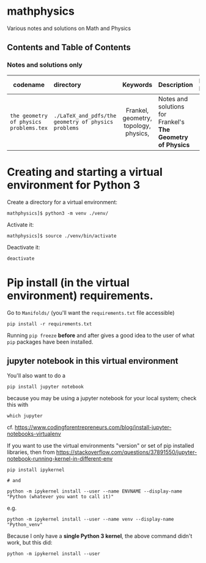 # mathphysics
 Various notes and solutions on Math and Physics

## Contents and Table of Contents

### Notes and solutions only
| codename        | directory | Keywords | Description             | External links |
| --------------- | :------------------------------------- | :---------------------: | :------------------ | :-------------| 
| `the geometry of physics problems.tex` | `./LaTeX_and_pdfs/the geometry of physics problems`                     | Frankel, geometry, topology, physics,                           | Notes and solutions for Frankel's **The Geometry of Physics** | |

# Creating and starting a virtual environment for Python 3

Create a directory for a virtual environment:

```
mathphysics]$ python3 -m venv ./venv/
```

Activate it:
```
mathphysics]$ source ./venv/bin/activate
```

Deactivate it:
```
deactivate
```

# Pip install (in the virtual environment) requirements.

Go to `Manifolds/` (you'll want the `requirements.txt` file accessible)

```
pip install -r requirements.txt
```

Running `pip freeze` **before** and after gives a good idea to the user of what `pip` packages have been installed.

## jupyter notebook in this virtual environment

You'll also want to do a 
```
pip install jupyter notebook
```
because you may be using a jupyter notebook for your local system; check this with
```
which jupyter
```

cf. https://www.codingforentrepreneurs.com/blog/install-jupyter-notebooks-virtualenv

If you want to use the virtual environments "version" or set of pip installed libraries, then from https://stackoverflow.com/questions/37891550/jupyter-notebook-running-kernel-in-different-env

```
pip install ipykernel

# and

python -m ipykernel install --user --name ENVNAME --display-name "Python (whatever you want to call it)"
```
e.g.

```
python -m ipykernel install --user --name venv --display-name "Python_venv"
```

Because I only have a **single Python 3 kernel**, the above command didn't work, but this did:

```
python -m ipykernel install --user
```